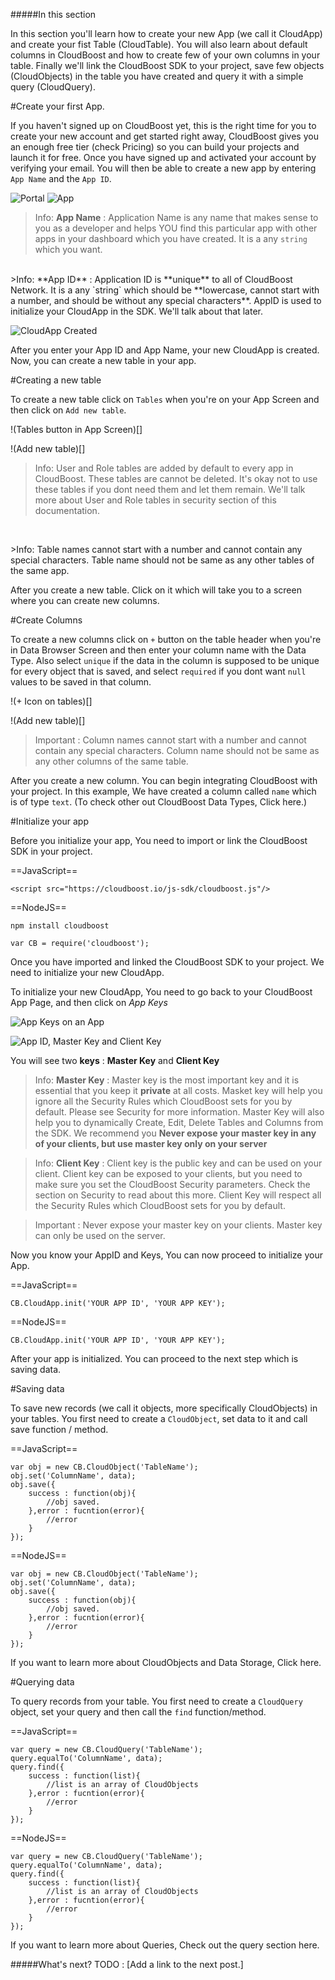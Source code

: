 #####In this section

In this section you'll learn how to create your new App (we call it CloudApp) and create your fist Table (CloudTable). You will also learn about default columns in CloudBoost and how to create few of your own columns in your table. Finally we'll link the CloudBoost SDK to your project, save few objects (CloudObjects) in the table you have created and query it with a simple query (CloudQuery). 

#Create your first App.

If you haven't signed up on CloudBoost yet, this is the right time for you to create your new account and get started right away, CloudBoost gives you an enough free tier (check Pricing) so you can build your projects and launch it for free. Once you have signed up and activated your account by verifying your email. You will then be able to create a new app by entering `App Name` and the `App ID`.

<img class="full-length-img" alt="Portal" src="https://blog.cloudboost.io/content/images/2015/08/Screen1.PNG">

<img class="center-img" alt="App" src="https://blog.cloudboost.io/content/images/2015/08/Screen2.PNG">

>Info: **App Name** : Application Name is any name that makes sense to you as a developer and helps YOU find this particular app with other apps in your dashboard which you have created. It is a any `string` which you want. 
>
<br>
>Info: **App ID** : Application ID is **unique** to all of CloudBoost Network. It is a any `string` which should be **lowercase, cannot start with a number, and should be without any special characters**. AppID is used to initialize your CloudApp in the SDK. We'll talk about that later. 

![CloudApp Created](https://blog.cloudboost.io/content/images/2015/08/Screen3.PNG)

After you enter your App ID and App Name, your new CloudApp is created. Now, you can create a new table in your app. 

#Creating a new table

To create a new table click on `Tables` when you're on your App Screen and then click on `Add new table`. 

!(Tables button in App Screen)[]

!(Add new table)[]

>Info: User and Role tables are added by default to every app in CloudBoost. These tables are cannot be deleted. It's okay not to use these tables if you dont need them and let them remain. We'll talk more about User and Role tables in security section of this documentation. 
<p>&nbsp;</p>
>Info: Table names cannot start with a number and cannot contain any special characters. Table name should not be same as any other tables of the same app. 

After you create a new table. Click on it which will take you to a screen where you can create new columns.

#Create Columns

To create a new columns click on `+` button on the table header when you're in Data Browser Screen and then enter your column name with the Data Type. Also select `unique` if the data in the column is supposed to be unique for every object that is saved, and select `required` if you dont want `null` values to be saved in that column.

!(+ Icon on tables)[]

!(Add new table)[]

>Important : Column names cannot start with a number and cannot contain any special characters. Column name should not be same as any other columns of the same table. 

After you create a new column. You can begin integrating CloudBoost with your project. In this example, We have created a column called `name` which is of type `text`. (To check other out CloudBoost Data Types, Click here.)


#Initialize your app

Before you initialize your app, You need to import or link the CloudBoost SDK in your project. 

==JavaScript==
```
<script src="https://cloudboost.io/js-sdk/cloudboost.js"/>
```

==NodeJS==
```
npm install cloudboost

var CB = require('cloudboost');
```

Once you have imported and linked the CloudBoost SDK to your project. We need to initialize your new CloudApp. 

To initialize your new CloudApp, You need to go back to your CloudBoost App Page, and then click on *App Keys*

![App Keys on an App](https://blog.cloudboost.io/content/images/2015/08/AppKey.PNG)

![App ID, Master Key and Client Key]()

You will see two **keys** : **Master Key** and **Client Key**

>Info: **Master Key** : Master key is the most important key and it is essential that you keep it **private** at all costs. Masket key will help you ignore all the Security Rules which CloudBoost sets for you by default. Please see Security for more information. Master Key will also help you to dynamically Create, Edit, Delete Tables and Columns from the SDK. We recommend you **Never expose your master key in any of your clients, but use master key only on your server**

>Info: **Client Key** : Client key is the public key and can be used on your client. Client key can be exposed to your clients, but you need to make sure you set the CloudBoost Security parameters. Check the section on Security to read about this more.  Client Key will respect all the Security Rules which CloudBoost sets for you by default.

>Important : Never expose your master key on your clients. Master key can only be used on the server. 

Now you know your AppID and Keys, You can now proceed to initialize your App. 


==JavaScript==
```
CB.CloudApp.init('YOUR APP ID', 'YOUR APP KEY');
```

==NodeJS==
```
CB.CloudApp.init('YOUR APP ID', 'YOUR APP KEY');
```

After your app is initialized. You can proceed to the next step which is saving data. 

#Saving data

To save new records (we call it objects, more specifically CloudObjects) in your tables. You first need to create a `CloudObject`, set data to it and call save function / method. 

==JavaScript==
```
var obj = new CB.CloudObject('TableName');
obj.set('ColumnName', data);
obj.save({
    success : function(obj){
        //obj saved. 
    },error : fucntion(error){
        //error
    }
});
```

==NodeJS==
```
var obj = new CB.CloudObject('TableName');
obj.set('ColumnName', data);
obj.save({
    success : function(obj){
        //obj saved. 
    },error : fucntion(error){
        //error
    }
});
```

If you want to learn more about CloudObjects and Data Storage, Click here. 

#Querying data

To query records from your table. You first need to create a `CloudQuery` object, set your query and then call the `find` function/method.

==JavaScript==
```
var query = new CB.CloudQuery('TableName');
query.equalTo('ColumnName', data);
query.find({
    success : function(list){
        //list is an array of CloudObjects
    },error : fucntion(error){
        //error
    }
});
```

==NodeJS==
```
var query = new CB.CloudQuery('TableName');
query.equalTo('ColumnName', data);
query.find({
    success : function(list){
        //list is an array of CloudObjects
    },error : fucntion(error){
        //error
    }
});
```

If you want to learn more about Queries, Check out the query section here. 

#####What's next?
TODO : [Add a link to the next post.]


